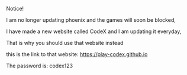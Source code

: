 Notice!

I am no longer updating phoenix and the games will soon be blocked,

I have made a new website called CodeX and I am updating it everyday,

 That is why you should use that website instead

 this is the link to that website: https://play-codex.github.io

 The password is: codex123

